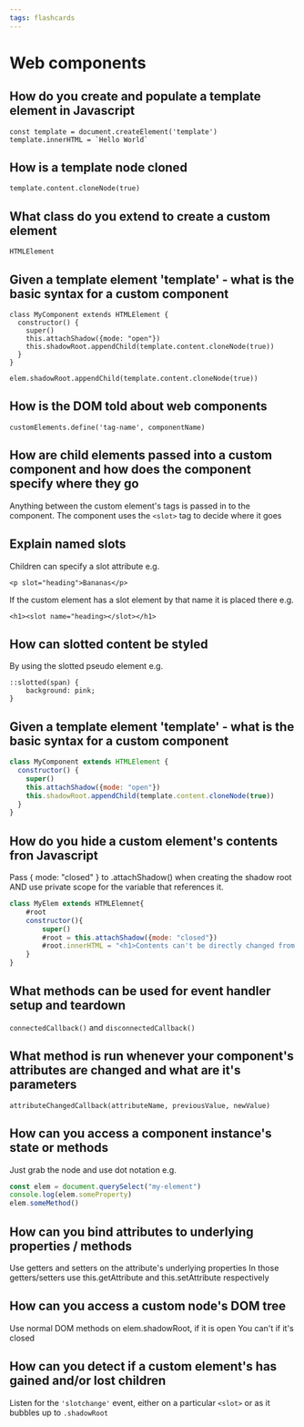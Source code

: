 ```yaml
---
tags: flashcards
---
```


# Web components

## How do you create and populate a template element in Javascript

```
const template = document.createElement('template')
template.innerHTML = `Hello World`
```

## How is a template node cloned

    template.content.cloneNode(true)

## What class do you extend to create a custom element

    HTMLElement

## Given a template element 'template' - what is the basic syntax for a custom component

```
class MyComponent extends HTMLElement {
  constructor() {
    super()
    this.attachShadow({mode: "open"})
    this.shadowRoot.appendChild(template.content.cloneNode(true))
  }
}
```

`elem.shadowRoot.appendChild(template.content.cloneNode(true))`

## How is the DOM told about web components

    customElements.define('tag-name', componentName)


## How are child elements passed into a custom component and how does the component specify where they go

Anything between the custom element's tags is passed in to the component. The component uses the `<slot>` tag to decide where it goes


## Explain named slots

Children can specify a slot attribute e.g.

    <p slot="heading">Bananas</p>

If the custom element has a slot element by that name it is placed there e.g.

    <h1><slot name="heading></slot></h1>


## How can slotted content be styled

By using the slotted pseudo element e.g.

```
::slotted(span) {
    background: pink;
}
```

## Given a template element 'template' - what is the basic syntax for a custom component

```javascript
class MyComponent extends HTMLElement {
  constructor() {
    super()
    this.attachShadow({mode: "open"})
    this.shadowRoot.appendChild(template.content.cloneNode(true))
  }
}
```

## How do you hide a custom element's contents fron Javascript

Pass { mode: "closed" } to .attachShadow() when creating the shadow root AND use private scope for the variable that references it.

```javascript
class MyElem extends HTMLElemnet{
    #root
    constructor(){
        super()
        #root = this.attachShadow({mode: "closed"})
        #root.innerHTML = "<h1>Contents can't be directly changed from outside now</h1>"
    }
}
```


## What methods can be used for event handler setup and teardown

`connectedCallback()` and `disconnectedCallback()`

## What method is run whenever your component's attributes are changed and what are it's parameters

    attributeChangedCallback(attributeName, previousValue, newValue)

## How can you access a component instance's state or methods

Just grab the node and use dot notation e.g.

```javascript
const elem = document.querySelect("my-element")
console.log(elem.someProperty)
elem.someMethod()
```

## How can you bind attributes to underlying properties / methods

Use getters and setters on the attribute's underlying properties 
In those getters/setters use this.getAttribute and this.setAttribute respectively

## How can you access a custom node's DOM tree

Use normal DOM methods on elem.shadowRoot, if it is open
You can't if it's closed

## How can you detect if a custom element's has gained and/or lost children

Listen for the `'slotchange'` event, either on a particular `<slot>` or as it bubbles up to `.shadowRoot`
